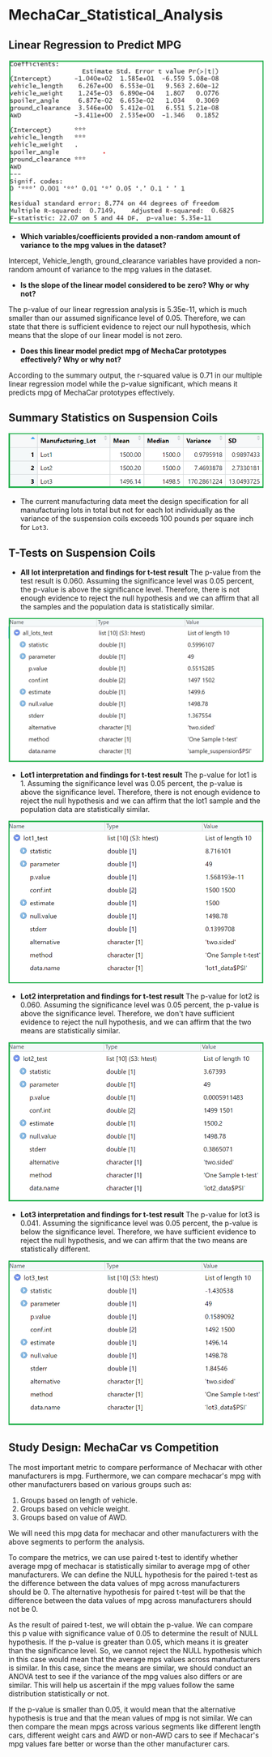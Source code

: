 # MechaCar_Statistical_Analysis

## Linear Regression to Predict MPG

![linear_regression](image_analysis/linear_regression.png)

-   **Which variables/coefficients provided a non-random amount of variance to the mpg values in the dataset?**

Intercept, Vehicle_length, ground_clearance variables have provided a non-random amount of variance to the mpg values in the dataset.


-   **Is the slope of the linear model considered to be zero? Why or why not?**

The p-value of our linear regression analysis is 5.35e-11, which is much smaller than our assumed significance level of 0.05. Therefore, we
can state that there is sufficient evidence to reject our null hypothesis, which means that the slope of our linear model is not zero.

-   **Does this linear model predict mpg of MechaCar prototypes effectively? Why or why not?**

According to the summary output, the r-squared value is 0.71 in our multiple linear regression model while the p-value significant, which means
it predicts mpg of
MechaCar prototypes effectively.

## Summary Statistics on Suspension Coils

![suspension_coil](image_analysis/suspension_coil.png)

-   The current manufacturing data meet the design specification for all manufacturing lots in total but not for each lot individually as the
variance of the suspension coils exceeds 100 pounds per square inch for `Lot3`.


## T-Tests on Suspension Coils

-   **All lot interpretation and findings for t-test result**
The p-value from the test result is 0.060. Assuming the significance level was 0.05 percent, the p-value is above the significance level. Therefore,
there is not enough evidence to reject the null hypothesis and we can affirm that all the samples and the population data is statistically similar.

![all_lots_t_test](image_analysis/all_lots_ttest.png)

-   **Lot1 interpretation and findings for t-test result**
The p-value for lot1 is 1. Assuming the significance level was 0.05 percent, the p-value is above the significance level. Therefore, there is not
enough evidence to reject the null hypothesis and we can affirm that the lot1 sample and the population data are statistically similar.

![lot1_t_test](image_analysis/lot1_test.png)

-   **Lot2 interpretation and findings for t-test result**
The p-value for lot2 is 0.060. Assuming the significance level was 0.05 percent, the p-value is above the significance level. Therefore, we don't
have sufficient evidence to reject the null hypothesis, and we can affirm that the two means are statistically similar.

![lot2_t_test](image_analysis/lot2_test.png)

-   **Lot3 interpretation and findings for t-test result**
The p-value for lot3 is 0.041. Assuming the significance level was 0.05 percent, the p-value is below the significance level. Therefore, we have
sufficient evidence to reject the null hypothesis, and we can affirm that the two means are statistically different.

![lot3_t_test](image_analysis/lot3_test.png)

## Study Design: MechaCar vs Competition

The most important metric to compare performance of Mechacar with other manufacturers is mpg. Furthermore, we can compare mechacar's mpg with other
manufacturers based on various groups such as:

1. Groups based on length of vehicle.
2. Groups based on vehicle weight.
3. Groups based on value of AWD.

We will need this mpg data for mechacar and other manufacturers with the above segments to perform the analysis.

To compare the metrics, we can use paired t-test to identify whether average mpg of mechacar is statistically similar to average mpg of other
manufacturers. We can define the NULL hypothesis for the paired t-test as the difference between the data values of mpg across manufacturers
should be 0. The alternative hypothesis for paired t-test will be that the difference between the data values of mpg across manufacturers should not be 0. 

As the result of paired t-test, we will obtain the p-value. We can compare this p value with significance value of 0.05 to determine the result of NULL
hypothesis. If the p-value is greater than 0.05, which means it is greater than the significance level. So, we cannot reject the NULL hypothesis which in
this case would mean that the average mps values across manufacturers is similar. In this case, since the means are similar, we should conduct an ANOVA test
to see if the variance of the mpg values also differs or are similar. This will help us ascertain if the mpg values follow the same distribution statistically
or not. 

If the p-value is smaller than 0.05, it would mean that the alternative hypothesis is true and that the mean values of mpg is not similar. We can then
compare the mean mpgs across various segments like different length cars, different weight cars and AWD or non-AWD cars to see if Mechacar's mpg values
fare better or worse than the other manufacturer cars.
